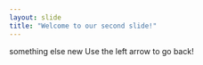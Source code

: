 ```yaml
---
layout: slide
title: "Welcome to our second slide!"
---
```

something else new
Use the left arrow to go back!
